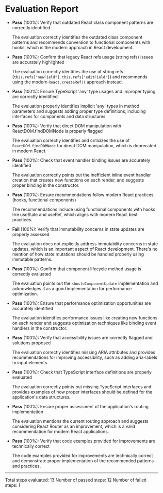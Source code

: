# Evaluation Report

- **Pass** (100%): Verify that outdated React class component patterns are correctly identified
  
  The evaluation correctly identifies the outdated class component patterns and recommends conversion to functional components with hooks, which is the modern approach in React development.

- **Pass** (100%): Confirm that legacy React refs usage (string refs) issues are accurately highlighted
  
  The evaluation correctly identifies the use of string refs (`this.refs["newField"]`, `this.refs["editField"]`) and recommends using the modern `React.createRef()` approach instead.

- **Pass** (100%): Ensure TypeScript 'any' type usages and improper typing are correctly identified
  
  The evaluation properly identifies implicit 'any' types in method parameters and suggests adding proper type definitions, including interfaces for components and data structures.

- **Pass** (100%): Verify that direct DOM manipulation with ReactDOM.findDOMNode is properly flagged
  
  The evaluation correctly identifies and criticizes the use of `ReactDOM.findDOMNode` for direct DOM manipulation, which is deprecated in modern React.

- **Pass** (100%): Check that event handler binding issues are accurately identified
  
  The evaluation correctly points out the inefficient inline event handler creation that creates new functions on each render, and suggests proper binding in the constructor.

- **Pass** (100%): Ensure recommendations follow modern React practices (hooks, functional components)
  
  The recommendations include using functional components with hooks like useState and useRef, which aligns with modern React best practices.

- **Fail** (100%): Verify that immutability concerns in state updates are properly assessed
  
  The evaluation does not explicitly address immutability concerns in state updates, which is an important aspect of React development. There's no mention of how state mutations should be handled properly using immutable patterns.

- **Pass** (100%): Confirm that component lifecycle method usage is correctly evaluated
  
  The evaluation points out the `shouldComponentUpdate` implementation and acknowledges it as a good implementation for performance optimization.

- **Pass** (100%): Ensure that performance optimization opportunities are accurately identified
  
  The evaluation identifies performance issues like creating new functions on each render and suggests optimization techniques like binding event handlers in the constructor.

- **Pass** (100%): Verify that accessibility issues are correctly flagged and solutions proposed
  
  The evaluation correctly identifies missing ARIA attributes and provides recommendations for improving accessibility, such as adding aria-labels to input elements.

- **Pass** (100%): Check that TypeScript interface definitions are properly evaluated
  
  The evaluation correctly points out missing TypeScript interfaces and provides examples of how proper interfaces should be defined for the application's data structures.

- **Pass** (100%): Ensure proper assessment of the application's routing implementation
  
  The evaluation mentions the current routing approach and suggests considering React Router as an improvement, which is a valid recommendation for modern React applications.

- **Pass** (100%): Verify that code examples provided for improvements are technically correct
  
  The code examples provided for improvements are technically correct and demonstrate proper implementation of the recommended patterns and practices.

---

Total steps evaluated: 13
Number of passed steps: 12
Number of failed steps: 1